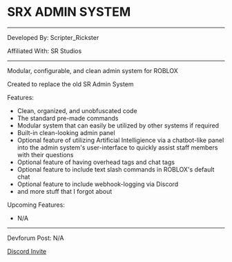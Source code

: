 # SRX ADMIN SYSTEM

--------------------------------------------------------

Developed By: Scripter_Rickster

Affiliated With: SR Studios

--------------------------------------------------------

Modular, configurable, and clean admin system for ROBLOX

Created to replace the old SR Admin System

Features:
- Clean, organized, and unobfuscated code
- The standard pre-made commands
- Modular system that can easily be utilized by other systems if required
- Built-in clean-looking admin panel
- Optional feature of utilizing Artificial Intelligience via a chatbot-like panel into the admin system's user-interface to quickly assist staff members with their questions
- Optional feature of having overhead tags and chat tags
- Optional feature to include text slash commands in ROBLOX's default chat
- Optional feature to include webhook-logging via Discord
- and more stuff that I forgot about

Upcoming Features:
- N/A
--------------------------------------------------------

Devforum Post: N/A 

[Discord Invite](https://discord.gg/neTcS23xh7)
